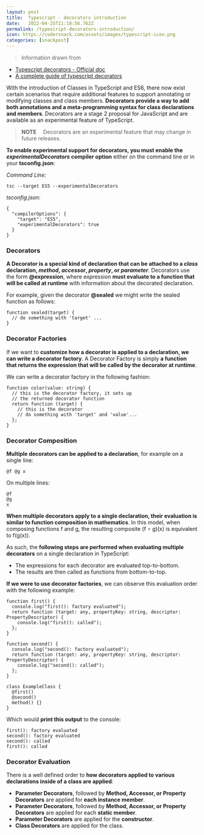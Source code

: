 ```yaml
---
layout: post
title:  Typescript - decorators introduction
date:   2022-04-25T11:18:56.762Z
permalink: /typescript-decorators-introduction/
icon: https://codersnack.com/assets/images/typescript-icon.png
categories: [snackpost]
---
```


> Information drawn from 
- [Typescript decorators - Official doc](https://www.typescriptlang.org/docs/handbook/decorators.html)
- [A complete guide of typescript decorators](https://saul-mirone.github.io/a-complete-guide-to-typescript-decorator/)

With the introduction of Classes in TypeScript and ES6, there now exist certain scenarios that require additional features to support annotating or modifying classes and class members. **Decorators provide a way to add both annotations and a meta-programming syntax for class declarations and members**. Decorators are a stage 2 proposal for JavaScript and are available as an experimental feature of TypeScript.

> **NOTE**  Decorators are an experimental feature that may change in future releases.

**To enable experimental support for decorators, you must enable the *experimentalDecorators* compiler option** either on the command line or in your **tsconfig.json**:

*Command Line:*

```
tsc --target ES5 --experimentalDecorators
```

*tsconfig.json:*
```
{
  "compilerOptions": {
    "target": "ES5",
    "experimentalDecorators": true
  }
}
```


###   Decorators

**A Decorator is a special kind of declaration that can be attached to a *class* declaration, *method*, *accessor*, *property*, or *parameter***. Decorators use the form **@expression**, where expression **must evaluate to a function that will be called at runtime** with information about the decorated declaration.

For example, given the decorator **@sealed** we might write the sealed function as follows:

```
function sealed(target) {
  // do something with 'target' ...
}
```


###  Decorator Factories

If we want to **customize how a decorator is applied to a declaration, we can write a decorator factory**. A Decorator Factory is simply **a function that returns the expression that will be called by the decorator at runtime**.

We can write a decorator factory in the following fashion:
```
function color(value: string) {
  // this is the decorator factory, it sets up
  // the returned decorator function
  return function (target) {
    // this is the decorator
    // do something with 'target' and 'value'...
  };
}
```


###  Decorator Composition

**Multiple decorators can be applied to a declaration**, for example on a single line:

```
@f @g x
```

On multiple lines:

```
@f
@g
x
```

**When multiple decorators apply to a single declaration, their evaluation is similar to function composition in mathematics**. In this model, when composing functions f and g, the resulting composite (f ∘ g)(x) is equivalent to f(g(x)).

As such, the **following steps are performed when evaluating multiple decorators** on a single declaration in TypeScript:

- The expressions for each decorator are evaluated top-to-bottom.
- The results are then called as functions from bottom-to-top.

**If we were to use decorator factories**, we can observe this evaluation order with the following example:

```
function first() {
  console.log("first(): factory evaluated");
  return function (target: any, propertyKey: string, descriptor: PropertyDescriptor) {
    console.log("first(): called");
  };
}
 
function second() {
  console.log("second(): factory evaluated");
  return function (target: any, propertyKey: string, descriptor: PropertyDescriptor) {
    console.log("second(): called");
  };
}
 
class ExampleClass {
  @first()
  @second()
  method() {}
}
``` 

Which would **print this output** to the console:

```
first(): factory evaluated
second(): factory evaluated
second(): called
first(): called
```


###  Decorator Evaluation

There is a well defined order to **how decorators applied to various declarations inside of a class are applied**:

- **Parameter Decorators**, followed by **Method, Accessor, or Property Decorators** are applied for **each instance member**.
- **Parameter Decorators**, followed by **Method, Accessor, or Property Decorators** are applied for each **static member**.
- **Parameter Decorators** are applied for the **constructor**.
- **Class Decorators** are applied for the class.